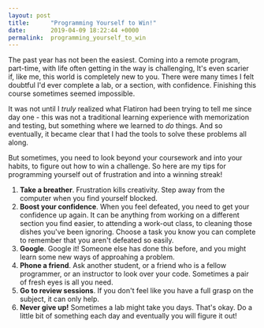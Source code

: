 ```yaml
---
layout: post
title:      "Programming Yourself to Win!"
date:       2019-04-09 18:22:44 +0000
permalink:  programming_yourself_to_win
---
```



The past year has not been the easiest. Coming into a remote program, part-time, with life often getting in the way is challenging, It's even scarier if, like me, this world is completely new to you. There were many times I felt doubtful I'd ever complete a lab, or a section, with confidence. Finishing this course sometimes seemed impossible. 

It was not until I *truly* realized what Flatiron had been trying to tell me since day one - this was not a traditional learning experience with memorization and testing, but something where we learned to *do* things. And so eventually, it became clear that I had the tools to solve these problems all along. 

But sometimes, you need to look beyond your coursework and into your habits, to figure out how to win a challenge. So here are my tips for programming yourself out of frustration and into a winning streak!

1. **Take a breather**. Frustration kills creativity. Step away from the computer when you find yourself blocked.
2. **Boost your confidence**. When you feel defeated, you need to get your confidence up again. It can be anything from working on a different section you find easier, to attending a work-out class, to cleaning those dishes you've been ignoring. Choose a task you know you can complete to remember that you aren't defeated so easily.
3. **Google**. Google it! Someone else has done this before, and you might learn some new ways of approahing a problem.
4. **Phone a friend**. Ask another student, or a friend who is a fellow programmer, or an instructor to look over your code. Sometimes a pair of fresh eyes is all you need.
5. **Go to review sessions**. If you don't feel like you have a full grasp on the subject, it can only help.
6. **Never give up!** Sometimes a lab might take you days. That's okay. Do a little bit of something each day and eventually you will figure it out!
